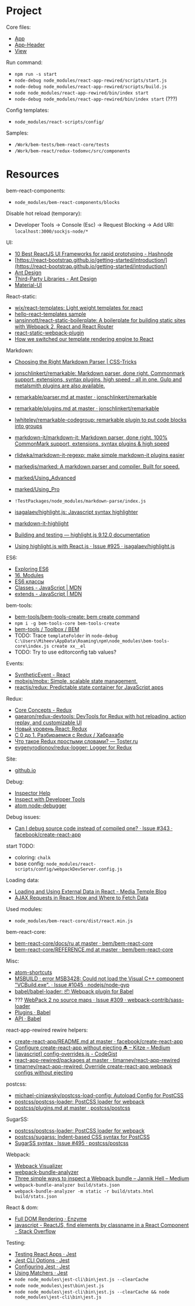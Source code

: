 
Project
=======

Core files:

- [App](src/blocks/App/App.js)
- [App-Header](src/blocks/App/Header/App-Header.js)
- [View](src/blocks/View/View.js)

Run command:

- `npm run -s start`
- `node-debug node_modules/react-app-rewired/scripts/start.js`
- `node-debug node_modules/react-app-rewired/scripts/build.js`
- `node node_modules/react-app-rewired/bin/index start`
- `node-debug node_modules/react-app-rewired/bin/index start` (???)

Config templates:

- `node_modules/react-scripts/config/`

Samples:

- `/Work/bem-tests/bem-react-core/tests`
- `/Work/bem-react/redux-todomvc/src/components`

Resources
=========

bem-react-components:

- `node_modules/bem-react-components/blocks`

Disable hot reload (temporary):

- Developer Tools -> Console (Esc) -> Request Blocking -> Add URI:
  `localhost:3000/sockjs-node/*`

UI:

- [10 Best ReactJS UI Frameworks for rapid prototyping - Hashnode](https://hashnode.com/post/10-best-reactjs-ui-frameworks-for-rapid-prototyping-cit49tqx414z89c53equ4zc5k)
- [https://react-bootstrap.github.io/getting-started/introduction/](https://react-bootstrap.github.io/getting-started/introduction/)
- [Ant Design](http://beta.ant.design/)
- [Third-Party Libraries - Ant Design](http://beta.ant.design/docs/react/recommendation)
- [Material-UI](http://www.material-ui.com/)

React-static:

- [wix/react-templates: Light weight templates for react](https://github.com/wix/react-templates)
- [hello-react-templates sample](https://github.com/wix/hello-react-templates/tree/master/src)
- [iansinnott/react-static-boilerplate: A boilerplate for building static sites with Webpack 2, React and React Router](https://github.com/iansinnott/react-static-boilerplate)
- [react-static-webpack-plugin](https://www.npmjs.com/package/react-static-webpack-plugin)
- [How we switched our template rendering engine to React](https://medium.com/@Pinterest_Engineering/how-we-switched-our-template-rendering-engine-to-react-a799a3d540b0)

Markdown:

- [Choosing the Right Markdown Parser | CSS-Tricks](https://css-tricks.com/choosing-right-markdown-parser/)
- [jonschlinkert/remarkable: Markdown parser, done right. Commonmark support, extensions, syntax plugins, high speed - all in one. Gulp and metalsmith plugins are also available.](https://github.com/jonschlinkert/remarkable)
- [remarkable/parser.md at master · jonschlinkert/remarkable](https://github.com/jonschlinkert/remarkable/blob/master/docs/parser.md)
- [remarkable/plugins.md at master · jonschlinkert/remarkable](https://github.com/jonschlinkert/remarkable/blob/master/docs/plugins.md)
- [lwhiteley/remarkable-codegroup: remarkable plugin to put code blocks into groups](https://github.com/lwhiteley/remarkable-codegroup)
- [markdown-it/markdown-it: Markdown parser, done right. 100% CommonMark support, extensions, syntax plugins & high speed](https://github.com/markdown-it/markdown-it)
- [rlidwka/markdown-it-regexp: make simple markdown-it plugins easier](https://github.com/rlidwka/markdown-it-regexp)

- [markedjs/marked: A markdown parser and compiler. Built for speed.](https://github.com/markedjs/marked)
- [marked/Using_Advanced](https://github.com/markedjs/marked/blob/master/USING_ADVANCED.md)
- [marked/Using_Pro](https://github.com/markedjs/marked/blob/master/USING_PRO.md)
- `!TestPackages/node_modules/markdown-parse/index.js`

- [isagalaev/highlight.js: Javascript syntax highlighter](https://github.com/isagalaev/highlight.js/)
- [markdown-it-highlight](https://www.npmjs.com/package/markdown-it-highlight)
- [Building and testing — highlight.js 9.12.0 documentation](http://highlightjs.readthedocs.io/en/latest/building-testing.html)
- [Using highlight.js with React.js · Issue #925 · isagalaev/highlight.js](https://github.com/isagalaev/highlight.js/issues/925)

ES6:

- [Exploring ES6](http://exploringjs.com/es6/)
- [16. Modules](http://exploringjs.com/es6/ch_modules.html)
- [ES6 классы](http://jsraccoon.ru/es6-classes)
- [Classes - JavaScript | MDN](https://developer.mozilla.org/en-US/docs/Web/JavaScript/Reference/Classes)
- [extends - JavaScript | MDN](https://developer.mozilla.org/en-US/docs/Web/JavaScript/Reference/Classes/extends)

bem-tools:

- [bem-tools/bem-tools-create: bem create command](https://github.com/bem-tools/bem-tools-create)
- `npm i -g bem-tools-core bem-tools-create`
- [bem-tools / Toolbox / BEM](https://en.bem.info/toolbox/bem-tools/)
- TODO: Trace `templateFolder` in `node-debug C:\Users\Miheev\AppData\Roaming\npm\node_modules\bem-tools-core\index.js create xx__el`
- TODO: Try to use editorconfig tab values?

Events:

- [SyntheticEvent - React](https://reactjs.org/docs/events.html)
- [mobxjs/mobx: Simple, scalable state management.](https://github.com/mobxjs/mobx)
- [reactjs/redux: Predictable state container for JavaScript apps](https://github.com/reactjs/redux)

Redux:

- [Core Concepts - Redux](https://redux.js.org/introduction/core-concepts)
- [gaearon/redux-devtools: DevTools for Redux with hot reloading, action replay, and customizable UI](https://github.com/gaearon/redux-devtools)
- [Новый уровень React: Redux](https://getinstance.info/articles/react/learning-react-redux/)
- [С 0 до 1. Разбираемся с Redux / Хабрахабр](https://habrahabr.ru/post/269831/)
- [Что такое Redux простыми словами? — Toster.ru](https://toster.ru/q/424353)
- [evgenyrodionov/redux-logger: Logger for Redux](https://github.com/evgenyrodionov/redux-logger)

Site:

- [github.io](https://lilliputten.github.io)

Debug:

- [Inspector Help](https://nodejs.org/en/docs/inspector/)
- [Inspect with Developer Tools](chrome://inspect)
- [atom node-debugger](https://atom.io/packages/node-debugger)

Debug issues:

- [Can I debug source code instead of compiled one? · Issue #343 · facebook/create-react-app](https://github.com/facebook/create-react-app/issues/343)

start TODO:
- coloring: `chalk`
- base config: `node_modules/react-scripts/config/webpackDevServer.config.js`

Loading data:
- [Loading and Using External Data in React - Media Temple Blog](http://mediatemple.net/blog/tips/loading-and-using-external-data-in-react/)
- [AJAX Requests in React: How and Where to Fetch Data](https://daveceddia.com/ajax-requests-in-react/)

Used modules:

- `node_modules/bem-react-core/dist/react.min.js`

bem-react-core:

- [bem-react-core/docs/ru at master · bem/bem-react-core](https://github.com/bem/bem-react-core/tree/master/docs/ru)
- [bem-react-core/REFERENCE.md at master · bem/bem-react-core](https://github.com/bem/bem-react-core/blob/master/docs/ru/REFERENCE.md)

Misc:

- [atom-shortcuts](https://atom.io/packages/atom-shortcuts)
- [MSBUILD : error MSB3428: Could not load the Visual C++ component "VCBuild.exe". · Issue #1045 · nodejs/node-gyp](https://github.com/nodejs/node-gyp/issues/1045)
- [babel/babel-loader: 📦 Webpack plugin for Babel](https://github.com/babel/babel-loader)
- ??? [WebPack 2 no source maps · Issue #309 · webpack-contrib/sass-loader](https://github.com/webpack-contrib/sass-loader/issues/309)
- [Plugins · Babel](http://babeljs.io/docs/plugins/#options)
- [API · Babel](https://babeljs.io/docs/usage/api/)

react-app-rewired rewire helpers:

- [create-react-app/README.md at master · facebook/create-react-app](https://github.com/facebook/create-react-app/blob/master/packages/react-scripts/template/README.md#advanced-configuration)
- [Configure create-react-app without ejecting ⏏ – Kitze – Medium](https://medium.com/@kitze/configure-create-react-app-without-ejecting-d8450e96196a)
- [[javascript] config-overrides.js - CodeGist](http://codegists.com/snippet/javascript/config-overridesjs_mekto_javascript)
- [react-app-rewired/packages at master · timarney/react-app-rewired](https://github.com/timarney/react-app-rewired/tree/master/packages)
- [timarney/react-app-rewired: Override create-react-app webpack configs without ejecting](https://github.com/timarney/react-app-rewired)

postcss:

- [michael-ciniawsky/postcss-load-config: Autoload Config for PostCSS](https://github.com/michael-ciniawsky/postcss-load-config)
- [postcss/postcss-loader: PostCSS loader for webpack](https://github.com/postcss/postcss-loader#exec)
- [postcss/plugins.md at master · postcss/postcss](https://github.com/postcss/postcss/blob/master/docs/plugins.md)

SugarSS:

- [postcss/postcss-loader: PostCSS loader for webpack](https://github.com/postcss/postcss-loader)
- [postcss/sugarss: Indent-based CSS syntax for PostCSS](https://github.com/postcss/sugarss)
- [SugarSS syntax · Issue #495 · postcss/postcss](https://github.com/postcss/postcss/issues/495)

Webpack:

- [Webpack Visualizer](http://chrisbateman.github.io/webpack-visualizer/)
- [webpack-bundle-analyzer](https://www.npmjs.com/package/webpack-bundle-analyzer)
- [Three simple ways to inspect a Webpack bundle – Jannik Hell – Medium](https://medium.com/@joeclever/three-simple-ways-to-inspect-a-webpack-bundle-7f6a8fe7195d)
- `webpack-bundle-analyzer build/stats.json`
- `webpack-bundle-analyzer -m static -r build/stats.html build/stats.json`

React & dom:

- [Full DOM Rendering · Enzyme](http://airbnb.io/enzyme/docs/api/mount.html)
- [javascript - ReactJS, find elements by classname in a React Component - Stack Overflow](https://stackoverflow.com/questions/42666140/reactjs-find-elements-by-classname-in-a-react-component)

Testing:

- [Testing React Apps · Jest](https://facebook.github.io/jest/docs/en/tutorial-react.html)
- [Jest CLI Options · Jest](https://facebook.github.io/jest/docs/en/cli.html)
- [Configuring Jest · Jest](https://facebook.github.io/jest/docs/en/configuration.html#modulenamemapper-object-string-string)
- [Using Matchers · Jest](https://facebook.github.io/jest/docs/en/using-matchers.html)
- `node node_modules\jest-cli\bin\jest.js --clearCache`
- `node node_modules\jest\bin\jest.js`
- `node node_modules\jest-cli\bin\jest.js --clearCache && node node_modules\jest-cli\bin\jest.js`

